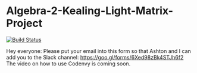 # Algebra-2-Kealing-Light-Matrix-Project

[![Build Status](https://travis-ci.org/Wong12/Algebra-2-Kealing-Light-Matrix-Project.svg?branch=master)](https://travis-ci.org/Wong12/Algebra-2-Kealing-Light-Matrix-Project)

Hey everyone:
Please put your email into this form so that Ashton and I can add you to the Slack channel:
https://goo.gl/forms/6Xed98zBk4STJh6f2
The video on how to use Codenvy is coming soon.
